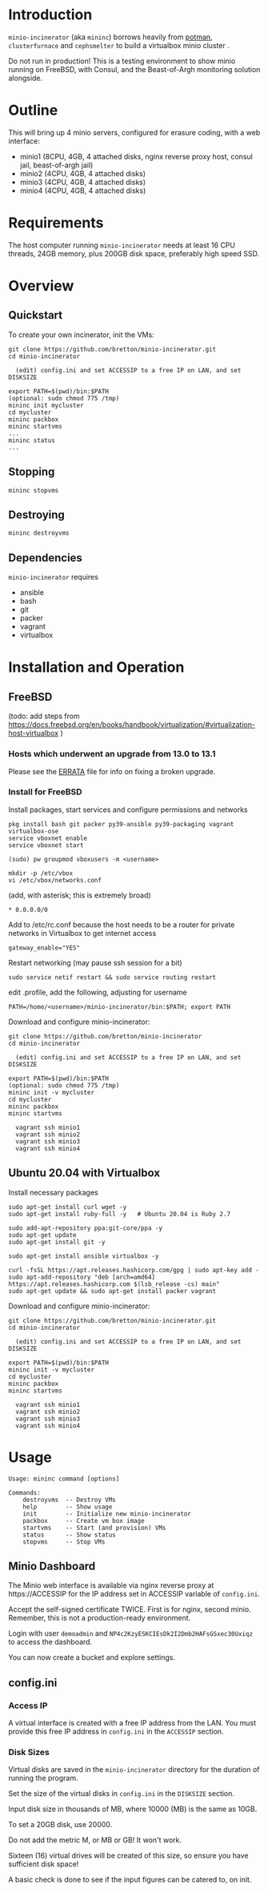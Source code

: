 # Introduction
`minio-incinerator` (aka `mininc`) borrows heavily from [potman](https://github.com/bsdpot/potman), `clusterfurnace` and `cephsmelter` to build a virtualbox minio cluster .

Do not run in production! This is a testing environment to show minio running on FreeBSD, with Consul, and the Beast-of-Argh monitoring solution alongside.

# Outline
This will bring up 4 minio servers, configured for erasure coding, with a web interface:
* minio1 (8CPU, 4GB, 4 attached disks, nginx reverse proxy host, consul jail, beast-of-argh jail)
* minio2 (4CPU, 4GB, 4 attached disks)
* minio3 (4CPU, 4GB, 4 attached disks)
* minio4 (4CPU, 4GB, 4 attached disks)

# Requirements
The host computer running `minio-incinerator` needs at least 16 CPU threads, 24GB memory, plus 200GB disk space, preferably high speed SSD.

# Overview

## Quickstart
To create your own incinerator, init the VMs:

    git clone https://github.com/bretton/minio-incinerator.git
    cd minio-incinerator

      (edit) config.ini and set ACCESSIP to a free IP on LAN, and set DISKSIZE

    export PATH=$(pwd)/bin:$PATH
    (optional: sudo chmod 775 /tmp)
    mininc init mycluster
    cd mycluster
    mininc packbox
    mininc startvms
    ...
    mininc status
    ...

## Stopping

    mininc stopvms

## Destroying

    mininc destroyvms

## Dependencies

`minio-incinerator` requires
- ansible
- bash
- git
- packer
- vagrant
- virtualbox

# Installation and Operation

## FreeBSD

(todo: add steps from https://docs.freebsd.org/en/books/handbook/virtualization/#virtualization-host-virtualbox )

### Hosts which underwent an upgrade from 13.0 to 13.1
Please see the [ERRATA](ERRATA.md) file for info on fixing a broken upgrade.

### Install for FreeBSD

Install packages, start services and configure permissions and networks
```
pkg install bash git packer py39-ansible py39-packaging vagrant virtualbox-ose
service vboxnet enable
service vboxnet start
    
(sudo) pw groupmod vboxusers -m <username>

mkdir -p /etc/vbox
vi /etc/vbox/networks.conf
```

(add, with asterisk; this is extremely broad)
```
* 0.0.0.0/0
```

Add to /etc/rc.conf because the host needs to be a router for private networks in Virtualbox to get internet access
```
gateway_enable="YES"
```

Restart networking (may pause ssh session for a bit)
```
sudo service netif restart && sudo service routing restart
```

edit .profile, add the following, adjusting for username
```
PATH=/home/<username>/minio-incinerator/bin:$PATH; export PATH
```

Download and configure minio-incinerator:
```
git clone https://github.com/bretton/minio-incinerator
cd minio-incinerator

  (edit) config.ini and set ACCESSIP to a free IP on LAN, and set DISKSIZE

export PATH=$(pwd)/bin:$PATH
(optional: sudo chmod 775 /tmp)
mininc init -v mycluster
cd mycluster
mininc packbox
mininc startvms

  vagrant ssh minio1   
  vagrant ssh minio2
  vagrant ssh minio3
  vagrant ssh minio4
```

## Ubuntu 20.04 with Virtualbox
Install necessary packages
```
sudo apt-get install curl wget -y
sudo apt-get install ruby-full -y   # Ubuntu 20.04 is Ruby 2.7

sudo add-apt-repository ppa:git-core/ppa -y
sudo apt-get update
sudo apt-get install git -y

sudo apt-get install ansible virtualbox -y

curl -fsSL https://apt.releases.hashicorp.com/gpg | sudo apt-key add -
sudo apt-add-repository "deb [arch=amd64] https://apt.releases.hashicorp.com $(lsb_release -cs) main"
sudo apt-get update && sudo apt-get install packer vagrant
```

Download and configure minio-incinerator:
```
git clone https://github.com/bretton/minio-incinerator.git
cd minio-incinerator

  (edit) config.ini and set ACCESSIP to a free IP on LAN, and set DISKSIZE

export PATH=$(pwd)/bin:$PATH
mininc init -v mycluster
cd mycluster
mininc packbox
mininc startvms

  vagrant ssh minio1   
  vagrant ssh minio2
  vagrant ssh minio3
  vagrant ssh minio4
```

# Usage

    Usage: mininc command [options]

    Commands:
        destroyvms  -- Destroy VMs
        help        -- Show usage
        init        -- Initialize new minio-incinerator
        packbox     -- Create vm box image
        startvms    -- Start (and provision) VMs
        status      -- Show status
        stopvms     -- Stop VMs

## Minio Dashboard

The Minio web interface is available via nginx reverse proxy at https://ACCESSIP for the IP address set in ACCESSIP variable of `config.ini`.

Accept the self-signed certificate TWICE. First is for nginx, second minio. Remember, this is not a production-ready environment. 

Login with user `demoadmin` and `NP4c2KzyESKCIEsDk2I2Dmb2HAFsGSxec30Uxiqz` to access the dashboard.

You can now create a bucket and explore settings.

## config.ini

### Access IP

A virtual interface is created with a free IP address from the LAN. You must provide this free IP address in `config.ini` in the `ACCESSIP` section.

### Disk Sizes

Virtual disks are saved in the `minio-incinerator` directory for the duration of running the program. 

Set the size of the virtual disks in `config.ini` in the `DISKSIZE` section. 

Input disk size in thousands of MB, where 10000 (MB) is the same as 10GB. 

To set a 20GB disk, use 20000.

Do not add the metric M, or MB or GB! It won't work.

Sixteen (16) virtual drives will be created of this size, so ensure you have sufficient disk space!

A basic check is done to see if the input figures can be catered to, on init.

